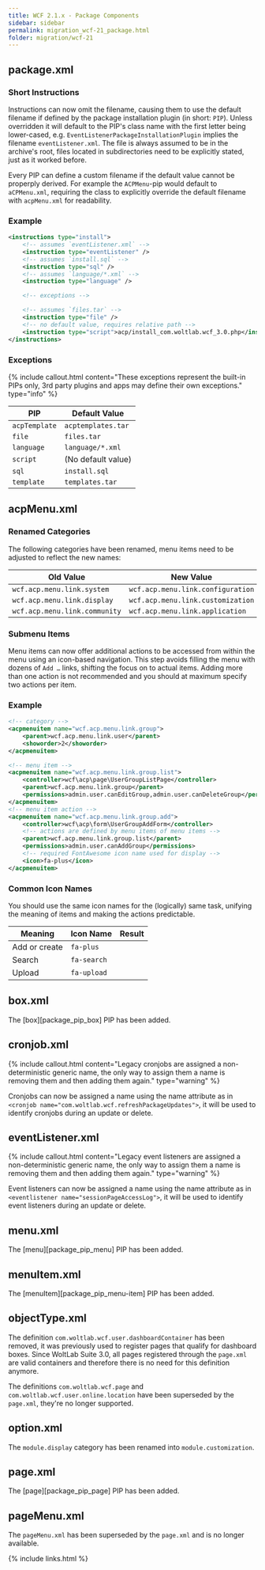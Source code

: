 ```yaml
---
title: WCF 2.1.x - Package Components
sidebar: sidebar
permalink: migration_wcf-21_package.html
folder: migration/wcf-21
---
```


## package.xml

### Short Instructions

Instructions can now omit the filename, causing them to use the default filename if defined by the package installation plugin (in short: `PIP`). Unless overridden it will default to the PIP's class name with the first letter being lower-cased, e.g. `EventListenerPackageInstallationPlugin` implies the filename `eventListener.xml`. The file is always assumed to be in the archive's root, files located in subdirectories need to be explicitly stated, just as it worked before.

Every PIP can define a custom filename if the default value cannot be properply derived. For example the `ACPMenu`-pip would default to `aCPMenu.xml`, requiring the class to explicitly override the default filename with `acpMenu.xml` for readability.

### Example

```xml
<instructions type="install">
    <!-- assumes `eventListener.xml` -->
    <instruction type="eventListener" />
    <!-- assumes `install.sql` -->
    <instruction type="sql" />
    <!-- assumes `language/*.xml` -->
    <instruction type="language" />

    <!-- exceptions -->

    <!-- assumes `files.tar` -->
    <instruction type="file" />
    <!-- no default value, requires relative path -->
    <instruction type="script">acp/install_com.woltlab.wcf_3.0.php</instruction>
</instructions>
```

### Exceptions

{% include callout.html content="These exceptions represent the built-in PIPs only, 3rd party plugins and apps may define their own exceptions." type="info" %}

| PIP | Default Value |
|-------|-------|
| `acpTemplate` | `acptemplates.tar` |
| `file` | `files.tar` |
| `language` | `language/*.xml` |
| `script` | (No default value) |
| `sql` | `install.sql` |
| `template` | `templates.tar` |

## acpMenu.xml

### Renamed Categories

The following categories have been renamed, menu items need to be adjusted to reflect the new names:

| Old Value | New Value |
|-------|-------|
| `wcf.acp.menu.link.system` | `wcf.acp.menu.link.configuration` |
| `wcf.acp.menu.link.display` | `wcf.acp.menu.link.customization` |
| `wcf.acp.menu.link.community` | `wcf.acp.menu.link.application` |

### Submenu Items

Menu items can now offer additional actions to be accessed from within the menu using an icon-based navigation. This step avoids filling the menu with dozens of `Add …` links, shifting the focus on to actual items. Adding more than one action is not recommended and you should at maximum specify two actions per item.

### Example

```xml
<!-- category -->
<acpmenuitem name="wcf.acp.menu.link.group">
    <parent>wcf.acp.menu.link.user</parent>
    <showorder>2</showorder>
</acpmenuitem>

<!-- menu item -->
<acpmenuitem name="wcf.acp.menu.link.group.list">
    <controller>wcf\acp\page\UserGroupListPage</controller>
    <parent>wcf.acp.menu.link.group</parent>
    <permissions>admin.user.canEditGroup,admin.user.canDeleteGroup</permissions>
</acpmenuitem>
<!-- menu item action -->
<acpmenuitem name="wcf.acp.menu.link.group.add">
    <controller>wcf\acp\form\UserGroupAddForm</controller>
    <!-- actions are defined by menu items of menu items -->
    <parent>wcf.acp.menu.link.group.list</parent>
    <permissions>admin.user.canAddGroup</permissions>
    <!-- required FontAwesome icon name used for display -->
    <icon>fa-plus</icon>
</acpmenuitem>
```

### Common Icon Names

You should use the same icon names for the (logically) same task, unifying the meaning of items and making the actions predictable.

| Meaning | Icon Name | Result |
|-------|-------|-------|
| Add or create | `fa-plus` | <i class="fa fa-plus"></i> |
| Search | `fa-search` | <i class="fa fa-search"></i> |
| Upload | `fa-upload` | <i class="fa fa-upload"></i> |

## box.xml

The [box][package_pip_box] PIP has been added.

## cronjob.xml

{% include callout.html content="Legacy cronjobs are assigned a non-deterministic generic name, the only way to assign them a name is removing them and then adding them again." type="warning" %}

Cronjobs can now be assigned a name using the name attribute as in `<cronjob name="com.woltlab.wcf.refreshPackageUpdates">`, it will be used to identify cronjobs during an update or delete.

## eventListener.xml

{% include callout.html content="Legacy event listeners are assigned a non-deterministic generic name, the only way to assign them a name is removing them and then adding them again." type="warning" %}

Event listeners can now be assigned a name using the name attribute as in `<eventlistener name="sessionPageAccessLog">`, it will be used to identify event listeners during an update or delete.

## menu.xml

The [menu][package_pip_menu] PIP has been added.

## menuItem.xml

The [menuItem][package_pip_menu-item] PIP has been added.

## objectType.xml

The definition `com.woltlab.wcf.user.dashboardContainer` has been removed, it was previously used to register pages that qualify for dashboard boxes. Since WoltLab Suite 3.0, all pages registered through the `page.xml` are valid containers and therefore there is no need for this definition anymore.

The definitions `com.woltlab.wcf.page` and `com.woltlab.wcf.user.online.location` have been superseded by the `page.xml`, they're no longer supported.

## option.xml

The `module.display` category has been renamed into `module.customization`.

## page.xml

The [page][package_pip_page] PIP has been added.

## pageMenu.xml

The `pageMenu.xml` has been superseded by the `page.xml` and is no longer available.

{% include links.html %}
